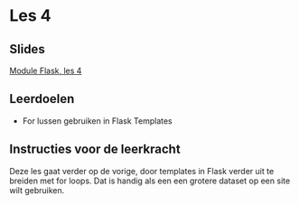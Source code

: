 # Les 4

## Slides

[Module Flask, les 4](https://slides.com/felienne/pidk-k4-m1-l4)

## Leerdoelen

* For lussen gebruiken in Flask Templates&#x20;

## Instructies voor de leerkracht

Deze les gaat verder op de vorige, door templates in Flask verder uit te breiden met for loops. Dat is handig als een een grotere dataset op een site wilt gebruiken.
